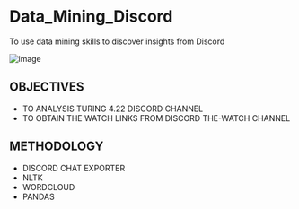 # Data_Mining_Discord
To use data mining skills to discover insights from Discord

![image](https://user-images.githubusercontent.com/69633814/99181760-ec38f000-2730-11eb-9192-8deccb27e7b1.png)

 
## OBJECTIVES
* TO ANALYSIS TURING 4.22 DISCORD CHANNEL
* TO OBTAIN THE WATCH LINKS FROM DISCORD THE-WATCH CHANNEL


## METHODOLOGY
* DISCORD CHAT EXPORTER 
* NLTK
* WORDCLOUD
* PANDAS
